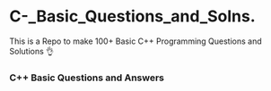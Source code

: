 # C-_Basic_Questions_and_Solns.
This is a Repo to make 100+ Basic C++ Programming Questions and Solutions 👌

### C++ Basic Questions and Answers ###
